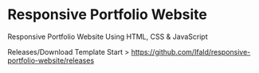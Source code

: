 # Responsive Portfolio Website
Responsive Portfolio Website Using HTML, CSS &amp; JavaScript

Releases/Download
Template Start > https://github.com/Ifald/responsive-portfolio-website/releases
